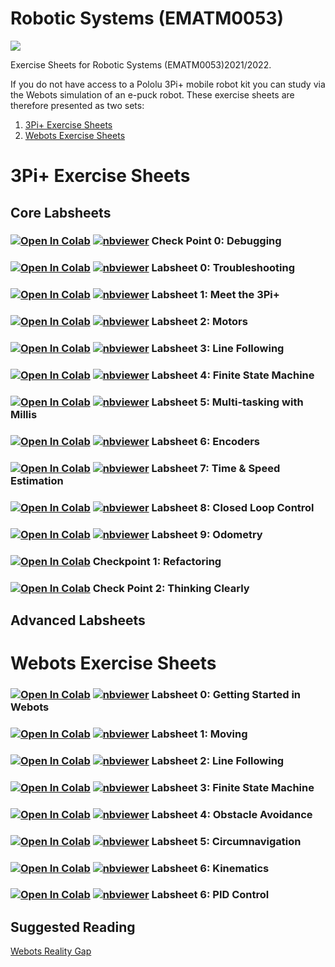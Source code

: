 # Robotic Systems (EMATM0053)

<img src="https://github.com/paulodowd/EMATM0053_21_22/blob/main/images/banner4.JPG?raw=true">
    

Exercise Sheets for Robotic Systems (EMATM0053)2021/2022.

If you do not have access to a Pololu 3Pi+ mobile robot kit you can study via the Webots simulation of an e-puck robot. These exercise sheets are therefore presented as two sets:
1) <a href="https://github.com/paulodowd/EMATM0053_21_22/blob/main/README.md#3pi-exercise-sheets">3Pi+ Exercise Sheets</a>
2) <a href="https://github.com/paulodowd/EMATM0053_21_22/blob/main/README.md#webots-exercise-sheets">Webots Exercise Sheets</a>

# 3Pi+ Exercise Sheets

## Core Labsheets

### [![Open In Colab](https://colab.research.google.com/assets/colab-badge.svg)](https://colab.research.google.com/github/paulodowd/EMATM0053_21_22/blob/main/Labsheets/Core/C0_Debugging.ipynb)  [![nbviewer](https://raw.githubusercontent.com/jupyter/design/master/logos/Badges/nbviewer_badge.svg)](https://nbviewer.jupyter.org/github/paulodowd/EMATM0053_21_22/blob/main/Labsheets/Core/C0_Debugging.ipynb) Check Point 0: Debugging




### [![Open In Colab](https://colab.research.google.com/assets/colab-badge.svg)](https://colab.research.google.com/github/paulodowd/EMATM0053_21_22/blob/main/Labsheets/Core/L0_Troubleshooting.ipynb)  [![nbviewer](https://raw.githubusercontent.com/jupyter/design/master/logos/Badges/nbviewer_badge.svg)](https://nbviewer.jupyter.org/github/paulodowd/EMATM0053_21_22/blob/main/Labsheets/Core/L0_Troubleshooting.ipynb) Labsheet 0: Troubleshooting 


### [![Open In Colab](https://colab.research.google.com/assets/colab-badge.svg)](https://colab.research.google.com/github/paulodowd/EMATM0053_21_22/blob/main/Labsheets/Core/L1_MeetTheRomi.ipynb)  [![nbviewer](https://raw.githubusercontent.com/jupyter/design/master/logos/Badges/nbviewer_badge.svg)](https://nbviewer.jupyter.org/github/paulodowd/EMATM0053_21_22/blob/main/Labsheets/Core/L1_MeetTheRomi.ipynb) Labsheet 1: Meet the 3Pi+ 

### [![Open In Colab](https://colab.research.google.com/assets/colab-badge.svg)](https://colab.research.google.com/github/paulodowd/EMATM0053_21_22/blob/main/Labsheets/Core/L2_Motors.ipynb)  [![nbviewer](https://raw.githubusercontent.com/jupyter/design/master/logos/Badges/nbviewer_badge.svg)](https://nbviewer.jupyter.org/github/paulodowd/EMATM0053_21_22/blob/main/Labsheets/Core/L2_Motors.ipynb) Labsheet 2: Motors 

### [![Open In Colab](https://colab.research.google.com/assets/colab-badge.svg)](https://colab.research.google.com/github/paulodowd/EMATM0053_21_22/blob/main/Labsheets/Core/L3_Linefollowing.ipynb)  [![nbviewer](https://raw.githubusercontent.com/jupyter/design/master/logos/Badges/nbviewer_badge.svg)](https://nbviewer.jupyter.org/github/paulodowd/EMATM0053_21_22/blob/main/Labsheets/Core/L3_Linefollowing.ipynb) Labsheet 3: Line Following 

### [![Open In Colab](https://colab.research.google.com/assets/colab-badge.svg)](https://colab.research.google.com/github/paulodowd/EMATM0053_21_22/blob/main/Labsheets/Core/L4_FiniteStateMachine.ipynb)  [![nbviewer](https://raw.githubusercontent.com/jupyter/design/master/logos/Badges/nbviewer_badge.svg)](https://nbviewer.jupyter.org/github/paulodowd/EMATM0053_21_22/blob/main/Labsheets/Core/L4_FiniteStateMachine.ipynb) Labsheet 4: Finite State Machine 

### [![Open In Colab](https://colab.research.google.com/assets/colab-badge.svg)](https://colab.research.google.com/github/paulodowd/EMATM0053_21_22/blob/main/Labsheets/Core/L5_MultiTaskingWithMillis.ipynb)  [![nbviewer](https://raw.githubusercontent.com/jupyter/design/master/logos/Badges/nbviewer_badge.svg)](https://nbviewer.jupyter.org/github/paulodowd/EMATM0053_21_22/blob/main/Labsheets/Core/L5_MultiTaskingWithMillis.ipynb) Labsheet 5: Multi-tasking with Millis 

### [![Open In Colab](https://colab.research.google.com/assets/colab-badge.svg)](https://colab.research.google.com/github/paulodowd/EMATM0053_21_22/blob/main/Labsheets/Core/L6_Encoders.ipynb)  [![nbviewer](https://raw.githubusercontent.com/jupyter/design/master/logos/Badges/nbviewer_badge.svg)](https://nbviewer.jupyter.org/github/paulodowd/EMATM0053_21_22/blob/main/Labsheets/Core/L6_Encoders.ipynb) Labsheet 6: Encoders 

### [![Open In Colab](https://colab.research.google.com/assets/colab-badge.svg)](https://colab.research.google.com/github/paulodowd/EMATM0053_21_22/blob/main/Labsheets/Core/L7_TimeAndSpeedEstimation.ipynb)  [![nbviewer](https://raw.githubusercontent.com/jupyter/design/master/logos/Badges/nbviewer_badge.svg)](https://nbviewer.jupyter.org/github/paulodowd/EMATM0053_21_22/blob/main/Labsheets/Core/L7_TimeAndSpeedEstimation.ipynb) Labsheet 7: Time & Speed Estimation 

### [![Open In Colab](https://colab.research.google.com/assets/colab-badge.svg)](https://colab.research.google.com/github/paulodowd/EMATM0053_21_22/blob/main/Labsheets/Core/L8_PID.ipynb)  [![nbviewer](https://raw.githubusercontent.com/jupyter/design/master/logos/Badges/nbviewer_badge.svg)](https://nbviewer.jupyter.org/github/paulodowd/EMATM0053_21_22/blob/main/Labsheets/Core/L8_PID.ipynb) Labsheet 8: Closed Loop Control 

### [![Open In Colab](https://colab.research.google.com/assets/colab-badge.svg)](https://colab.research.google.com/github/paulodowd/EMATM0053_21_22/blob/main/Labsheets/Core/L9_Kinematics.ipynb)  [![nbviewer](https://raw.githubusercontent.com/jupyter/design/master/logos/Badges/nbviewer_badge.svg)](https://nbviewer.jupyter.org/github/paulodowd/EMATM0053_21_22/blob/main/Labsheets/Core/L9_Kinematics.ipynb) Labsheet 9: Odometry





### [![Open In Colab](https://colab.research.google.com/assets/colab-badge.svg)](https://colab.research.google.com/github/paulodowd/EMATM0053_21_22/blob/main/Labsheets/Core/C1_Refactoring.ipynb) Checkpoint 1: Refactoring

### [![Open In Colab](https://colab.research.google.com/assets/colab-badge.svg)](https://colab.research.google.com/github/paulodowd/EMATM0053_21_22/blob/main/Labsheets/Core/C2_ThinkingClearly.ipynb) Check Point 2: Thinking Clearly


## Advanced Labsheets



# Webots Exercise Sheets

### [![Open In Colab](https://colab.research.google.com/assets/colab-badge.svg)](https://colab.research.google.com/github/paulodowd/EMATM0053_21_22/blob/main/L0_Webots_GettingStarted.ipynb)  [![nbviewer](https://raw.githubusercontent.com/jupyter/design/master/logos/Badges/nbviewer_badge.svg)](https://nbviewer.jupyter.org/github/paulodowd/EMATM0053_21_22/blob/main/L0_Webots_GettingStarted.ipynb) Labsheet 0: Getting Started in Webots 

### [![Open In Colab](https://colab.research.google.com/assets/colab-badge.svg)](https://colab.research.google.com/github/paulodowd/EMATM0053_21_22/blob/main/L1_Moving.ipynb)  [![nbviewer](https://raw.githubusercontent.com/jupyter/design/master/logos/Badges/nbviewer_badge.svg)](https://nbviewer.jupyter.org/github/paulodowd/EMATM0053_21_22/blob/main/L1_Moving.ipynb) Labsheet 1: Moving 

###  [![Open In Colab](https://colab.research.google.com/assets/colab-badge.svg)](https://colab.research.google.com/github/paulodowd/EMATM0053_21_22/blob/main/L2_LineFollowing.ipynb)  [![nbviewer](https://raw.githubusercontent.com/jupyter/design/master/logos/Badges/nbviewer_badge.svg)](https://nbviewer.jupyter.org/github/paulodowd/EMATM0053_21_22/blob/main/L2_LineFollowing.ipynb) Labsheet 2: Line Following

### [![Open In Colab](https://colab.research.google.com/assets/colab-badge.svg)](https://colab.research.google.com/github/paulodowd/EMATM0053_21_22/blob/main/L3_FiniteStateMachine.ipynb)  [![nbviewer](https://raw.githubusercontent.com/jupyter/design/master/logos/Badges/nbviewer_badge.svg)](https://nbviewer.jupyter.org/github/paulodowd/EMATM0053_21_22/blob/main/L3_FiniteStateMachine.ipynb) Labsheet 3: Finite State Machine

### [![Open In Colab](https://colab.research.google.com/assets/colab-badge.svg)](https://colab.research.google.com/github/paulodowd/EMATM0053_21_22/blob/main/L3_FiniteStateMachine.ipynb)  [![nbviewer](https://raw.githubusercontent.com/jupyter/design/master/logos/Badges/nbviewer_badge.svg)](https://nbviewer.jupyter.org/github/paulodowd/EMATM0053_21_22/blob/main/L3_FiniteStateMachine.ipynb) Labsheet 4: Obstacle Avoidance

### [![Open In Colab](https://colab.research.google.com/assets/colab-badge.svg)](https://colab.research.google.com/github/paulodowd/EMATM0053_21_22/blob/main/L3_FiniteStateMachine.ipynb)  [![nbviewer](https://raw.githubusercontent.com/jupyter/design/master/logos/Badges/nbviewer_badge.svg)](https://nbviewer.jupyter.org/github/paulodowd/EMATM0053_21_22/blob/main/L3_FiniteStateMachine.ipynb) Labsheet 5: Circumnavigation

### [![Open In Colab](https://colab.research.google.com/assets/colab-badge.svg)](https://colab.research.google.com/github/paulodowd/EMATM0053_21_22/blob/main/L3_FiniteStateMachine.ipynb)  [![nbviewer](https://raw.githubusercontent.com/jupyter/design/master/logos/Badges/nbviewer_badge.svg)](https://nbviewer.jupyter.org/github/paulodowd/EMATM0053_21_22/blob/main/L3_FiniteStateMachine.ipynb) Labsheet 6: Kinematics 

### [![Open In Colab](https://colab.research.google.com/assets/colab-badge.svg)](https://colab.research.google.com/github/paulodowd/EMATM0053_21_22/blob/main/L3_FiniteStateMachine.ipynb)  [![nbviewer](https://raw.githubusercontent.com/jupyter/design/master/logos/Badges/nbviewer_badge.svg)](https://nbviewer.jupyter.org/github/paulodowd/EMATM0053_21_22/blob/main/L3_FiniteStateMachine.ipynb) Labsheet 6: PID Control


## Suggested Reading
<a href="https://www.sciencedirect.com/science/article/pii/S0921889014000967?via%3Dihub">Webots Reality Gap</a>

